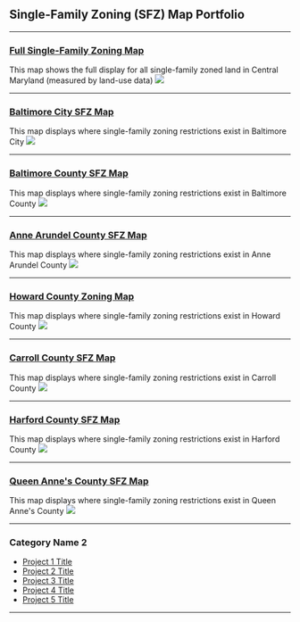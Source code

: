 
## Single-Family Zoning (SFZ) Map Portfolio 

---
### [Full Single-Family Zoning Map](/project_probation/index)
This map shows the full display for all single-family zoned land in Central Maryland (measured by land-use data) 
[<img src="project_probation/LOI_Median_Income_with_Redlining.png?raw=true"/>](/project_probation/index)

---
### [Baltimore City SFZ Map](/project_probation/index)
This map displays where single-family zoning restrictions exist in Baltimore City 
[<img src="project_probation/LOI_Walking_Isos.png?raw=true"/>](/project_probation/index)


---
### [Baltimore County SFZ Map](/project_probation/index)
This map displays where single-family zoning restrictions exist in Baltimore County
[<img src="project_probation/LOI_Walking_Isos.png?raw=true"/>](/project_probation/index)

---

### [Anne Arundel County SFZ Map](/project_probation/index)
This map displays where single-family zoning restrictions exist in Anne Arundel County
[<img src="project_probation/LOI_Walking_Isos.png?raw=true"/>](/project_probation/index)

---
### [Howard County Zoning Map](/project_pnw/index)
This map displays where single-family zoning restrictions exist in Howard County
[<img src="project_probation/LOI_Transit_Isos.png?raw=true"/>](/project_probation/index)

---
### [Carroll County SFZ Map](/project_probation/index)
This map displays where single-family zoning restrictions exist in Carroll County
[<img src="project_probation/LOI_Walking_Isos.png?raw=true"/>](/project_probation/index)

---
### [Harford County SFZ Map](/project_probation/index)
This map displays where single-family zoning restrictions exist in Harford County
[<img src="project_probation/LOI_Walking_Isos.png?raw=true"/>](/project_probation/index)

---
### [Queen Anne's County SFZ Map](/project_probation/index)
This map displays where single-family zoning restrictions exist in Queen Anne's County
[<img src="project_probation/LOI_Walking_Isos.png?raw=true"/>](/project_probation/index)


---

### Category Name 2

- [Project 1 Title](http://example.com/)
- [Project 2 Title](http://example.com/)
- [Project 3 Title](http://example.com/)
- [Project 4 Title](http://example.com/)
- [Project 5 Title](http://example.com/)

---
